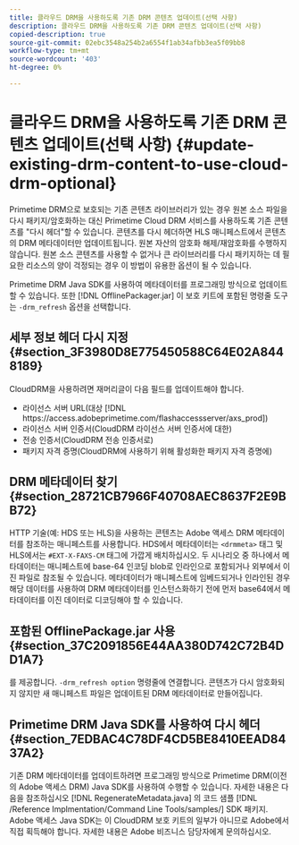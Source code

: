 ```yaml
---
title: 클라우드 DRM을 사용하도록 기존 DRM 콘텐츠 업데이트(선택 사항)
description: 클라우드 DRM을 사용하도록 기존 DRM 콘텐츠 업데이트(선택 사항)
copied-description: true
source-git-commit: 02ebc3548a254b2a6554f1ab34afbb3ea5f09bb8
workflow-type: tm+mt
source-wordcount: '403'
ht-degree: 0%

---
```


# 클라우드 DRM을 사용하도록 기존 DRM 콘텐츠 업데이트(선택 사항) {#update-existing-drm-content-to-use-cloud-drm-optional}

Primetime DRM으로 보호되는 기존 콘텐츠 라이브러리가 있는 경우 원본 소스 파일을 다시 패키지/암호화하는 대신 Primetime Cloud DRM 서비스를 사용하도록 기존 콘텐츠를 &quot;다시 헤더&quot;할 수 있습니다. 콘텐츠를 다시 헤더하면 HLS 매니페스트에서 콘텐츠의 DRM 메타데이터만 업데이트됩니다. 원본 자산의 암호화 해제/재암호화를 수행하지 않습니다. 원본 소스 콘텐츠를 사용할 수 없거나 큰 라이브러리를 다시 패키지하는 데 필요한 리소스의 양이 걱정되는 경우 이 방법이 유용한 옵션이 될 수 있습니다.

Primetime DRM Java SDK를 사용하여 메타데이터를 프로그래밍 방식으로 업데이트할 수 있습니다. 또한 [!DNL OfflinePackager.jar] 이 보호 키트에 포함된 명령줄 도구는 `-drm_refresh` 옵션을 선택합니다.

## 세부 정보 헤더 다시 지정 {#section_3F3980D8E775450588C64E02A8448189}

CloudDRM을 사용하려면 재머리글이 다음 필드를 업데이트해야 합니다.

* 라이선스 서버 URL(대상 [!DNL ht<span></span>tps://access.adobeprimetime.com/flashaccessserver/axs_prod])
* 라이선스 서버 인증서(CloudDRM 라이선스 서버 인증서에 대한)
* 전송 인증서(CloudDRM 전송 인증서로)
* 패키지 자격 증명(CloudDRM에 사용하기 위해 활성화한 패키지 자격 증명에)

## DRM 메타데이터 찾기 {#section_28721CB7966F40708AEC8637F2E9BB72}

HTTP 기술(예: HDS 또는 HLS)을 사용하는 콘텐츠는 Adobe 액세스 DRM 메타데이터를 참조하는 매니페스트를 사용합니다. HDS에서 메타데이터는 `<drmmeta>` 태그 및 HLS에서는 `#EXT-X-FAXS-CM` 태그에 가깝게 배치하십시오. 두 시나리오 중 하나에서 메타데이터는 매니페스트에 base-64 인코딩 blob로 인라인으로 포함되거나 외부에서 이진 파일로 참조될 수 있습니다. 메타데이터가 매니페스트에 임베드되거나 인라인된 경우 해당 데이터를 사용하여 DRM 메타데이터를 인스턴스화하기 전에 먼저 base64에서 메타데이터를 이진 데이터로 디코딩해야 할 수 있습니다.

## 포함된 OfflinePackage.jar 사용 {#section_37C2091856E44AA380D742C72B4DD1A7}

를 제공합니다. `-drm_refresh option` 명령줄에 연결합니다. 콘텐츠가 다시 암호화되지 않지만 새 매니페스트 파일은 업데이트된 DRM 메타데이터로 만들어집니다.

## Primetime DRM Java SDK를 사용하여 다시 헤더 {#section_7EDBAC4C78DF4CD5BE8410EEAD8437A2}

기존 DRM 메타데이터를 업데이트하려면 프로그래밍 방식으로 Primetime DRM(이전의 Adobe 액세스 DRM) Java SDK를 사용하여 수행할 수 있습니다. 자세한 내용은 다음을 참조하십시오 [!DNL RegenerateMetadata.java] 의 코드 샘플 [!DNL /Reference Implmentation/Command Line Tools/samples/] SDK 패키지. Adobe 액세스 Java SDK는 이 CloudDRM 보호 키트의 일부가 아니므로 Adobe에서 직접 획득해야 합니다. 자세한 내용은 Adobe 비즈니스 담당자에게 문의하십시오.
